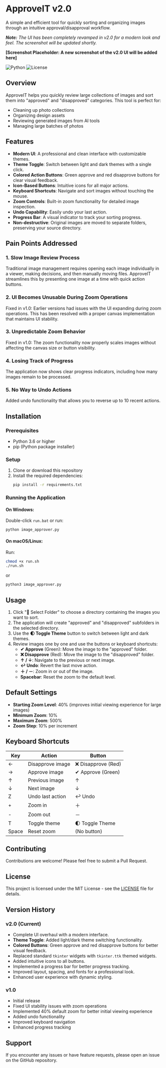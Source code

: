 # ApproveIT v2.0

A simple and efficient tool for quickly sorting and organizing images through an intuitive approval/disapproval workflow.

_**Note:** The UI has been completely revamped in v2.0 for a modern look and feel. The screenshot will be updated shortly._

**[Screenshot Placeholder: A new screenshot of the v2.0 UI will be added here]**

![Python](https://img.shields.io/badge/python-3.6%2B-blue) ![License](https://img.shields.io/badge/license-MIT-green)

## Overview

ApproveIT helps you quickly review large collections of images and sort them into "approved" and "disapproved" categories. This tool is perfect for:
- Cleaning up photo collections
- Organizing design assets
- Reviewing generated images from AI tools
- Managing large batches of photos

## Features

- **Modern UI**: A professional and clean interface with customizable themes.
- **Theme Toggle**: Switch between light and dark themes with a single click.
- **Colored Action Buttons**: Green approve and red disapprove buttons for clear visual feedback.
- **Icon-Based Buttons**: Intuitive icons for all major actions.
- **Keyboard Shortcuts**: Navigate and sort images without touching the mouse.
- **Zoom Controls**: Built-in zoom functionality for detailed image inspection.
- **Undo Capability**: Easily undo your last action.
- **Progress Bar**: A visual indicator to track your sorting progress.
- **Non-destructive**: Original images are moved to separate folders, preserving your source directory.

## Pain Points Addressed

### 1. Slow Image Review Process
Traditional image management requires opening each image individually in a viewer, making decisions, and then manually moving files. ApproveIT streamlines this by presenting one image at a time with quick action buttons.

### 2. UI Becomes Unusable During Zoom Operations
Fixed in v1.0: Earlier versions had issues with the UI expanding during zoom operations. This has been resolved with a proper canvas implementation that maintains UI stability.

### 3. Unpredictable Zoom Behavior
Fixed in v1.0: The zoom functionality now properly scales images without affecting the canvas size or button visibility.

### 4. Losing Track of Progress
The application now shows clear progress indicators, including how many images remain to be processed.

### 5. No Way to Undo Actions
Added undo functionality that allows you to reverse up to 10 recent actions.

## Installation

### Prerequisites
- Python 3.6 or higher
- pip (Python package installer)

### Setup

1. Clone or download this repository
2. Install the required dependencies:
   ```bash
   pip install -r requirements.txt
   ```

### Running the Application

#### On Windows:
Double-click `run.bat` or run:
```cmd
python image_approver.py
```

#### On macOS/Linux:
Run:
```bash
chmod +x run.sh
./run.sh
```
or
```bash
python3 image_approver.py
```

## Usage

1. Click "📂 Select Folder" to choose a directory containing the images you want to sort.
2. The application will create "approved" and "disapproved" subfolders in the selected directory.
3. Use the **🌓 Toggle Theme** button to switch between light and dark themes.
4. Review images one by one and use the buttons or keyboard shortcuts:
   - **✔ Approve** (Green): Move the image to the "approved" folder.
   - **❌ Disapprove** (Red): Move the image to the "disapproved" folder.
   - **↑ / ↓**: Navigate to the previous or next image.
   - **↩ Undo**: Revert the last move action.
   - **＋ / －**: Zoom in or out of the image.
   - **Spacebar**: Reset the zoom to the default level.

## Default Settings

- **Starting Zoom Level**: 40% (improves initial viewing experience for large images)
- **Minimum Zoom**: 10%
- **Maximum Zoom**: 500%
- **Zoom Step**: 10% per increment

## Keyboard Shortcuts

| Key | Action | Button |
|-----|--------|--------|
| ← | Disapprove image | ❌ Disapprove (Red) |
| → | Approve image | ✔ Approve (Green) |
| ↑ | Previous image | ↑ |
| ↓ | Next image | ↓ |
| Z | Undo last action | ↩ Undo |
| + | Zoom in | ＋ |
| - | Zoom out | － |
| T | Toggle theme | 🌓 Toggle Theme |
| Space | Reset zoom | (No button) |

## Contributing

Contributions are welcome! Please feel free to submit a Pull Request.

## License

This project is licensed under the MIT License - see the [LICENSE](LICENSE) file for details.

## Version History

### v2.0 (Current)
- Complete UI overhaul with a modern interface.
- **Theme Toggle**: Added light/dark theme switching functionality.
- **Colored Buttons**: Green approve and red disapprove buttons for better visual feedback.
- Replaced standard `tkinter` widgets with `tkinter.ttk` themed widgets.
- Added intuitive icons to all buttons.
- Implemented a progress bar for better progress tracking.
- Improved layout, spacing, and fonts for a professional look.
- Enhanced user experience with dynamic styling.

### v1.0
- Initial release
- Fixed UI stability issues with zoom operations
- Implemented 40% default zoom for better initial viewing experience
- Added undo functionality
- Improved keyboard navigation
- Enhanced progress tracking

## Support

If you encounter any issues or have feature requests, please open an issue on the GitHub repository.
